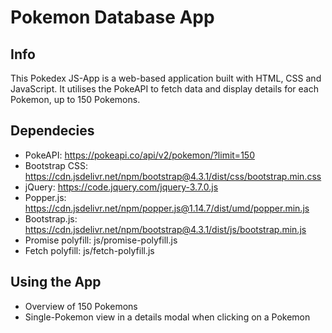 # Pokemon Database App

## Info

This Pokedex JS-App is a web-based application built with HTML, CSS and JavaScript. It utilises the PokeAPI to fetch data and display details for each Pokemon, up to 150 Pokemons.

## Dependecies

- PokeAPI: https://pokeapi.co/api/v2/pokemon/?limit=150
- Bootstrap CSS: https://cdn.jsdelivr.net/npm/bootstrap@4.3.1/dist/css/bootstrap.min.css
- jQuery: https://code.jquery.com/jquery-3.7.0.js
- Popper.js: https://cdn.jsdelivr.net/npm/popper.js@1.14.7/dist/umd/popper.min.js
- Bootstrap.js: https://cdn.jsdelivr.net/npm/bootstrap@4.3.1/dist/js/bootstrap.min.js
- Promise polyfill: js/promise-polyfill.js
- Fetch polyfill: js/fetch-polyfill.js

## Using the App

- Overview of 150 Pokemons
- Single-Pokemon view in a details modal when clicking on a Pokemon





